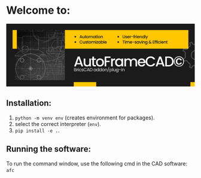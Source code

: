 # Welcome to:

<p align="center">
  <a href="https://illyrius.me/AutoFrameCAD">
    <img src="https://github.com/illyrius666/illyrius666/blob/master/images/AutoFrameCAD.png" alt="AutoFrameCAD">
  </a>
</p>

## Installation:

1. `python -m venv env` (creates environment for packages).
2. select the correct interpreter (`env`).
3. `pip install -e .`.

## Running the software:

To run the command window, use the following cmd in the CAD software: `afc`
